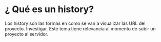 # ¿ Qué es un history?
Los history son las formas en como se van a visualizar las URL del proyecto.
Investigar. Este tema tiene relevancia al momento de subir un proyecto al servidor.
